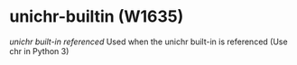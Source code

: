 # unichr-builtin (W1635)
*unichr built-in referenced* Used when the unichr built-in is referenced
(Use chr in Python 3)
